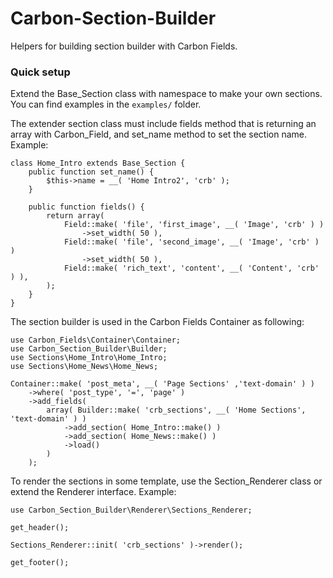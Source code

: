 # Carbon-Section-Builder
Helpers for building section builder with Carbon Fields.


### Quick setup

Extend the Base_Section class with namespace to make your own sections. You can find examples in the `examples/` folder.

The extender section class must include fields method that is returning an array with Carbon_Field, and set_name method to set the section name. Example:

```
class Home_Intro extends Base_Section {
	public function set_name() {
		$this->name = __( 'Home Intro2', 'crb' );
	}
	
	public function fields() {
		return array(
			Field::make( 'file', 'first_image', __( 'Image', 'crb' ) )
				->set_width( 50 ),
			Field::make( 'file', 'second_image', __( 'Image', 'crb' ) )
				->set_width( 50 ),
			Field::make( 'rich_text', 'content', __( 'Content', 'crb' ) ),
		);
	}
}
```

The section builder is used in the  Carbon Fields Container as following:

```
use Carbon_Fields\Container\Container;
use Carbon_Section_Builder\Builder;
use Sections\Home_Intro\Home_Intro;
use Sections\Home_News\Home_News;

Container::make( 'post_meta', __( 'Page Sections' ,'text-domain' ) )
	->where( 'post_type', '=', 'page' )
	->add_fields( 
		array( Builder::make( 'crb_sections', __( 'Home Sections', 'text-domain' ) )
			->add_section( Home_Intro::make() )
			->add_section( Home_News::make() )
			->load() 
		)
	);
```

To render the sections in some template, use the Section_Renderer class or extend the Renderer interface. Example:

```
use Carbon_Section_Builder\Renderer\Sections_Renderer;

get_header();

Sections_Renderer::init( 'crb_sections' )->render();

get_footer();
```